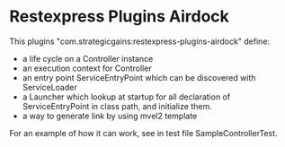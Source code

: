 Restexpress Plugins Airdock
===========================

This plugins "com.strategicgains:restexpress-plugins-airdock" define:

* a life cycle on a Controller instance
* an execution context for Controller
* an entry point ServiceEntryPoint which can be discovered with ServiceLoader
* a Launcher which lookup at startup for all declaration of ServiceEntryPoint in class path, and initialize them.
* a way to generate link by using mvel2 template

For an example of how it can work, see in test file SampleControllerTest.


		
		
